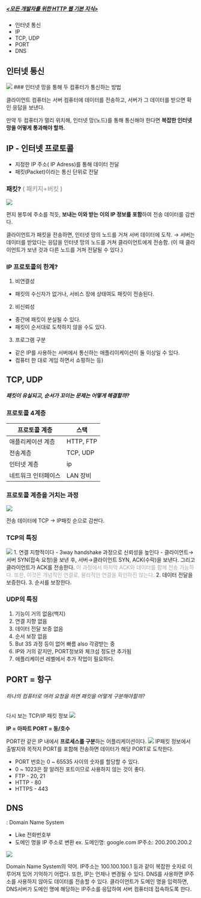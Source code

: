 ##### [<모든 개발자를 위한 HTTP 웹 기본 지식>](https://www.inflearn.com/course/http-%EC%9B%B9-%EB%84%A4%ED%8A%B8%EC%9B%8C%ED%81%AC)

- 인터넷 통신
- IP 
- TCP, UDP
- PORT 
- DNS


## 인터넷 통신
<img src="src/Pasted image 20230730115427.png">
### 인터넷 망을 통해 두 컴퓨터가 통신하는 방법

클라이언트 컴퓨터는 서버 컴퓨터에 데이터를 전송하고,
서버가 그 데이터를 받으면 확인 응답을 보낸다.

만약 두 컴퓨터가 멀리 위치해, 인터넷 망(노드)를 통해 통신해야 한다면
**복잡한 인터넷 망을 어떻게 통과해야 할까.**


## IP - 인터넷 프로토콜

- 지정한 IP 주소( IP Adress)를 통해 데이터 전달
- 패킷(Packet)이라는 통신 단위로 전달

### 패킷? <font color="#a5a5a5">( 패키지+버킷 )</font>
<img src="src/Pasted image 20230730120014.png">

편지 봉투에 주소를 적듯, **보내는 이와 받는 이의 IP 정보를 포함**하여 전송 데이터를 감싼다.

클라이언트가 패킷을 전송하면, 인터넷 망의 노드를 거쳐 서버 데이터에 도착.
→ 서버는 데이터를 받았다는 응답을 인터넷 망의 노드를 거쳐 클라이언트에게 전송함.
(이 때 클라이언트가 보낸 것과 다른 노드를 거쳐 전달될 수 있다.)


### IP 프로토콜의 한계?
1. 비연결성
 - 패킷의 수신자가 없거나, 서비스 장애 상태여도 패킷이 전송된다. 
 
2. 비신뢰성
- 중간에 패킷이 분실될 수 있다.
- 패킷이 순서대로 도착하지 않을 수도 있다.

3. 프로그램 구분
- 같은 IP를 사용하는 서버에서 통신하는 애플리이케이션이 둘 이상일 수 있다.
- 컴퓨터 한 대로 게임 하면서 쇼핑하는 등)


## TCP, UDP
##### 패킷이 유실되고, 순서가 꼬이는 문제는 어떻게 해결할까?

### 프로토콜 4계층

| 프로토콜 계층       |     스택      |
| ------------------- | --------- |
| 애플리케이션 계층   | HTTP, FTP |
| 전송계층            | TCP, UDP   |
| 인터넷 계층                  | ip        |
| 네트워크 인터페이스 | LAN 장비       |


### 프로토콜 계층을 거치는 과정
<img src="src/Pasted image 20230730122313.png">

전송 데이터에 TCP →  IP패킷 순으로 감싼다.

### TCP의 특징
<img src="src/Pasted image 20230730124517.png">
1. 연결 지향적이다
	- 3way handshake 과정으로 신뢰성을 높인다
	- 클라이언트→서버 SYN(접속 요청)을 보낸 후, 서버→클라이언트 SYN, ACK(수락)을 보낸다.
	   그리고 클라이언트가 ACK를 전송한다. <font color="#a5a5a5"> 이 과정에서 마지막 ACK와 데이터를 함께 전송 가능하다. 또한, 이것은 개념적인 연결로, 물리적인 연결을 확인하진 않는다.</font>
2. 데이터 전달을 보증한다.
3. 순서를 보장한다.

### UDP의 특징
1. 기능이 거의 없음(백지)
2. 연결 지향 없음
3. 데이터 전달 보증 없음
4. 순서 보장 없음
5. But 3S 과정 등이 없어 빠름 also 각광받는 중
6. IP와 거의 같지만, PORT정보와 체크섬 정도만 추가됨
7. 애플리케이션 레벨에서 추가 작업이 필요하다.


## PORT = 항구
###### 하나의 컴퓨터로 여러 요청을 하면 패킷을 어떻게 구분해야할까?

다시 보는 TCP/IP 패킷 정보
<img src="src/Pasted image 20230730124517.png">

**IP = 아파트
PORT = 동/호수**

PORT란 같은 IP 내에서 **프로세스를 구분**하는 어플리케이션이다.
<img src="src/Pasted image 20230730125514.png">
IP패킷 정보에서 출발지와 목적지 PORT를 포함해 전송하면 데이터가 해당 PORT로 도착한다.
- PORT 번호는 0 ~ 65535 사이의 숫자를 할당할 수 있다.
- 0 ~ 1023은 잘 알려진 포트이므로 사용하지 않는 것이 좋다.
- FTP - 20, 21
- HTTP - 80
- HTTPS - 443


## DNS
: Domain Name System

- Like 전화번호부
- 도메인 명을 IP 주소로 변환
	ex. 도메인명: google.com IP주소: 200.200.200.2

<img src="src/Pasted image 20230730130142.png">

Domain Name System의 약어.
IP주소는 100.100.100.1 등과 같이 복잡한 숫자로 이루어져 있어 기억하기 어렵다. 또한, IP는 언제나 변경될 수 있다.
DNS를 사용하면 IP주소를 사용하지 않아도 데이터를 전송할 수 있다. 
클라이언트가 도메인 명을 입력하면, DNS서버가 도메인 명에 해당하는 IP주소를 응답하여 서버 컴퓨터데 접속하도록 한다.
